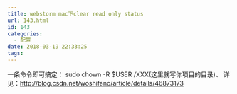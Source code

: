 ```yaml
---
title: webstorm mac下clear read only status
url: 143.html
id: 143
categories:
  - 配置
date: 2018-03-19 22:33:25
tags:
---
```


一条命令即可搞定： sudo chown -R $USER /XXX(这里就写你项目的目录)、 详见：http://blog.csdn.net/woshifano/article/details/46873173